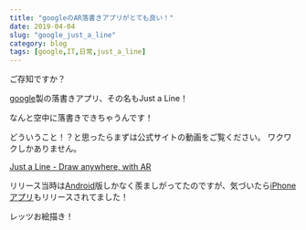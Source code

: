 ```yaml
---
title: "googleのAR落書きアプリがとても良い！"
date: 2019-04-04
slug: "google_just_a_line"
category: blog
tags: [google,IT,日常,just_a_line]
---
```

<p>ご存知ですか？</p>

<p><a class="keyword" href="http://d.hatena.ne.jp/keyword/google">google</a>製の落書きアプリ、その名もJust a Line！</p>

<p>なんと空中に落書きできちゃうんです！</p>

<p>どういうこと！？と思ったらまずは公式サイトの動画をご覧ください。
ワクワクしかありません。</p>

<p><a href="https://justaline.withgoogle.com">Just a Line - Draw anywhere, with AR</a></p>

<p>リリース当時は<a class="keyword" href="http://d.hatena.ne.jp/keyword/Android">Android</a>版しかなく羨ましがってたのですが、気づいたら<a class="keyword" href="http://d.hatena.ne.jp/keyword/iPhone%A5%A2%A5%D7%A5%EA">iPhoneアプリ</a>もリリースされてました！</p>

<p>レッツお絵描き！</p>

